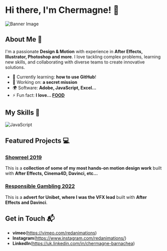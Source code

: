 # Hi there, I'm Chermagne! 👋

![Banner Image](https://encrypted-tbn0.gstatic.com/images?q=tbn:ANd9GcS4yjj1kXryCsi9Jja2nZRbP1i7d9JsU8zhTA&s)

## About Me 🚀

I'm a passionate **Design & Motion** with experience in **After Effects, Illustrator, Photoshop and more**. I love tackling complex problems, learning new skills, and collaborating with diverse teams to create innovative solutions.

- 🌱 Currently learning: **how to use GitHub**!
- 🔭 Working on: **a secret mission**
- 🌍 Software: **Adobe, JavaScript, Excel...**
- ⚡ Fun fact: **I love... <ins>FOOD</ins>**

## My Skills 🧠

![JavaScript](https://img.shields.io/badge/-JavaScript-F7DF1E?style=flat-square&logo=javascript&logoColor=black)


## Featured Projects 💻

### [Showreel 2019](https://vimeo.com/388328452)

This is a **collection of some of my most hands-on motion design work** built with **After Effects, Cinema4D, Davinci, etc...**

### [Responsible Gambling 2022](https://vimeo.com/646841094)

This is a **advert for Unibet, where I was the VFX lead** built with **After Effects and Davinci**.

## Get in Touch 📬

- **vimeo**(https://vimeo.com/redanimations)
- **Instagram**(https://www.instagram.com/redanimations/)
- **LinkedIn**(https://uk.linkedin.com/in/chermagne-barnachea)
